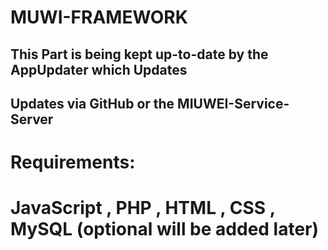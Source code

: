 # MUWI-FRAMEWORK
## This Part is being kept up-to-date by the AppUpdater which Updates
## Updates via GitHub or the MIUWEI-Service-Server
# Requirements:
# JavaScript , PHP , HTML , CSS , MySQL (optional will be added later)
